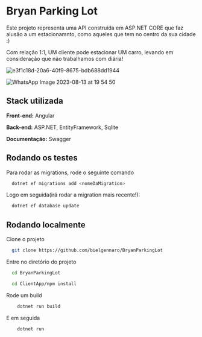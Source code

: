 
# Bryan Parking Lot

Este projeto representa uma API construída em ASP.NET CORE que faz alusão a um estacionamnto, como aqueles que tem no centro da sua cidade :)

Com relação 1:1, UM cliente pode estacionar UM carro, levando em consideração que não trabalhamos com diária!

![e3f1c18d-20a6-40f9-8675-bdb688dd1944](https://github.com/bielgennaro/BryanParkingLot/assets/102267952/ff509b18-b1e2-492d-b08c-b57a6a4e82d8)


![WhatsApp Image 2023-08-13 at 19 54 50](https://github.com/bielgennaro/BryanParkingLot/assets/102267952/00401eae-ee8a-453b-88cd-a1ea4d31c2c9)


## Stack utilizada

**Front-end:** Angular

**Back-end:** ASP.NET, EntityFramework, Sqlite

**Documentação:** Swagger


## Rodando os testes

Para rodar as migrations, rode o seguinte comando

```bash
  dotnet ef migrations add <nomeDaMigration>
```
Logo em seguida(irá rodar a migration mais recente!):
```bash
  dotnet ef database update
```

## Rodando localmente

Clone o projeto

```bash
  git clone https://github.com/bielgennaro/BryanParkingLot
```

Entre no diretório do projeto

```bash
  cd BryanParkingLot
```

```bash
  cd ClientApp/npm install
```

Rode um build

```bash
    dotnet run build
```

E em seguida

```bash
    dotnet run
```

